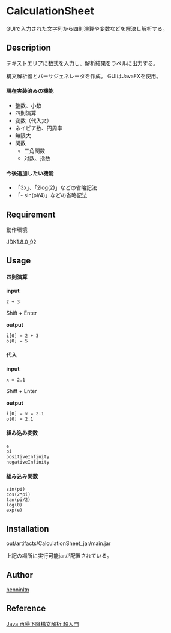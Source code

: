 CalculationSheet
================

GUIで入力された文字列から四則演算や変数などを解決し解析する。

## Description
テキストエリアに数式を入力し、解析結果をラベルに出力する。

構文解析器とパーサジェネレータを作成。
GUIはJavaFXを使用。

#### 現在実装済みの機能
- 整数、小数
- 四則演算
- 変数（代入文）
- ネイピア数、円周率
- 無限大
- 関数
  - 三角関数
  - 対数、指数

#### 今後追加したい機能
- 「3x」、「2log(2)」などの省略記法
- 「- sin(pi/4)」などの省略記法

## Requirement
動作環境

JDK1.8.0_92

## Usage

#### 四則演算

**input**
```
2 + 3
```
Shift + Enter

**output**
```
i[0] = 2 + 3
o[0] = 5
```

#### 代入

**input**
```
x = 2.1
```
Shift + Enter

**output**
```
i[0] = x = 2.1
o[0] = 2.1
```

#### 組み込み変数
```
e
pi
positiveInfinity
negativeInfinity
```

#### 組み込み関数
```
sin(pi)
cos(2*pi)
tan(pi/2)
log(0)
exp(e)
```

## Installation

out/artifacts/CalculationSheet_jar/main.jar

上記の場所に実行可能jarが配置されている。

## Author

[henninltn](https://github.com/henninltn)

## Reference
[Java 再帰下降構文解析 超入門](http://qiita.com/7shi/items/64261a67081d49f941e3#_reference-8ba8d52f896fdda3a7da)

